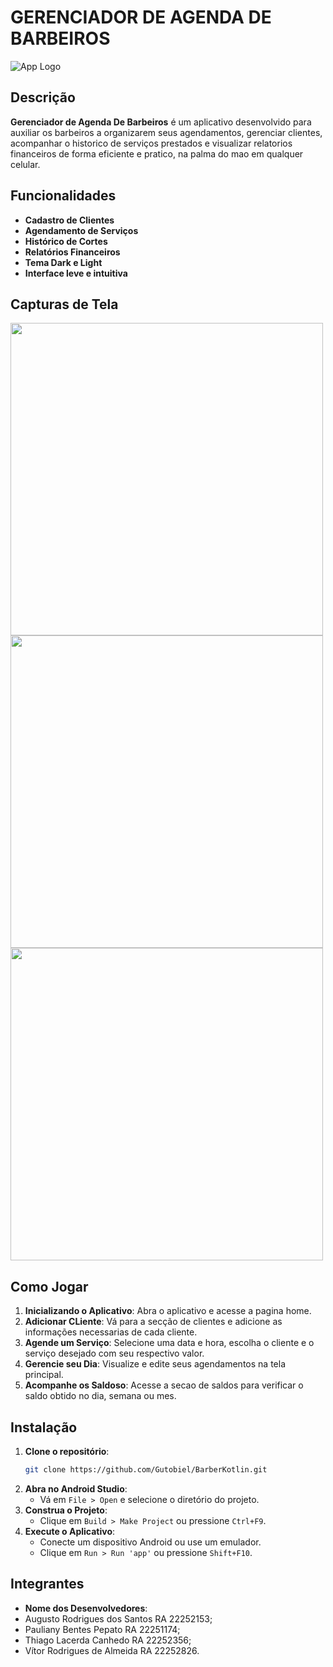 # GERENCIADOR DE AGENDA DE BARBEIROS

<img src="assets/Logo_app.jpg" alt="App Logo"/>

## Descrição

**Gerenciador de Agenda De Barbeiros** é um aplicativo desenvolvido para auxiliar os barbeiros a 
organizarem seus agendamentos, gerenciar clientes, acompanhar o historico de serviços prestados e 
visualizar relatorios financeiros de forma eficiente e pratico, na palma do mao em qualquer celular.

## Funcionalidades

- **Cadastro de Clientes**
- **Agendamento de Serviços**
- **Histórico de Cortes**
- **Relatórios Financeiros**
- **Tema Dark e Light**
- **Interface leve e intuitiva**

## Capturas de Tela

<img src="Home.png" alt="" height="500"/>
<img src="LightMode.png" alt="" height="500"/>
<img src="DarkMode.png" alt="" height="500"/>

## Como Jogar

1. **Inicializando o Aplicativo**: Abra o aplicativo e acesse a pagina home.
2. **Adicionar CLiente**: Vá para a secção de clientes e adicione as informações necessarias de cada
   cliente.
3. **Agende um Serviço**: Selecione uma data e hora, escolha o cliente e o serviço desejado com seu
   respectivo valor. 
4. **Gerencie seu Dia**: Visualize e edite seus agendamentos na tela principal.
5. **Acompanhe os Saldoso**: Acesse a secao de saldos para verificar o saldo obtido no dia, semana ou mes.

## Instalação

1. **Clone o repositório**:
    ```sh
    git clone https://github.com/Gutobiel/BarberKotlin.git
    ```
2. **Abra no Android Studio**:
   - Vá em `File > Open` e selecione o diretório do projeto.
3. **Construa o Projeto**:
   - Clique em `Build > Make Project` ou pressione `Ctrl+F9`.
4. **Execute o Aplicativo**:
   - Conecte um dispositivo Android ou use um emulador.
   - Clique em `Run > Run 'app'` ou pressione `Shift+F10`.

## Integrantes

- **Nome dos Desenvolvedores**:
- Augusto Rodrigues dos Santos RA 22252153;
- Pauliany Bentes Pepato RA 22251174;
- Thiago Lacerda Canhedo RA 22252356;
- Vítor Rodrigues de Almeida RA 22252826.
